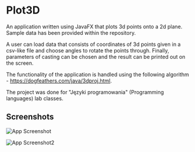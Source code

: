 # Plot3D

An application written using JavaFX that plots 3d points onto a 2d plane. Sample data has been provided within the repository.

A user can load data that consists of coordinates of 3d points given in a csv-like file and choose angles to rotate the points through. Finally, parameters of casting can be chosen and the result can be printed out on the screen.

The functionality of the application is handled using the following algorithm - https://dogfeathers.com/java/3dproj.html.

The project was done for "Języki programowania" (Programming languages) lab classes.





## Screenshots

![App Screenshot](https://i.postimg.cc/Z5ZRHrys/app.png)


![App Screenshot2](https://i.postimg.cc/W1PSsbdq/app1.png)
